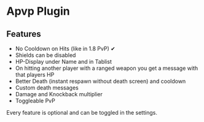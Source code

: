 # Apvp Plugin

## Features
- No Cooldown on Hits (like in 1.8 PvP) ✔
- Shields can be disabled
- HP-Display under Name and in Tablist
- On hitting another player with a ranged weapon you get a message with that players HP
- Better Death (instant respawn without death screen) and cooldown
- Custom death messages
- Damage and Knockback multiplier
- Toggleable PvP

Every feature is optional and can be toggled in the settings.
